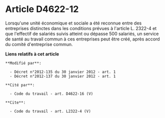 # Article D4622-12

Lorsqu'une unité économique et sociale a été reconnue entre des entreprises distinctes dans les conditions prévues à
l'article L. 2322-4 et que l'effectif de salariés suivis atteint ou dépasse 500 salariés, un service de santé au travail
commun à ces entreprises peut être créé, après accord du comité d'entreprise commun.

**Liens relatifs à cet article**

	**Modifié par**:

	  - Décret n°2012-135 du 30 janvier 2012 - art. 1
	  - Décret n°2012-137 du 30 janvier 2012 - art. 1

	**Cité par**:

	  - Code du travail - art. D4622-16 (V)

	**Cite**:

	  - Code du travail - art. L2322-4 (V)
